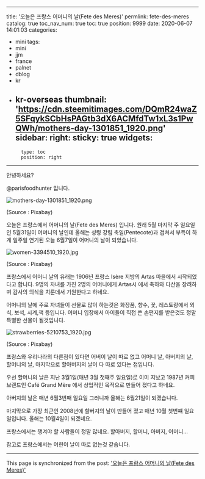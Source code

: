 
---
title: '오늘은 프랑스 어머니의 날(Fete des Meres)'
permlink: fete-des-meres
catalog: true
toc_nav_num: true
toc: true
position: 9999
date: 2020-06-07 14:01:03
categories:
- mini
tags:
- mini
- jjm
- france
- palnet
- dblog
- kr
- kr-overseas
thumbnail: 'https://cdn.steemitimages.com/DQmR24waZ5SFqykSCbHsPAGtb3dX6ACMfdTw1xL3s1PwQWh/mothers-day-1301851_1920.png'
sidebar:
    right:
        sticky: true
widgets:
    -
        type: toc
        position: right
---


안녕하세요?

@parisfoodhunter 입니다.

![mothers-day-1301851_1920.png](https://cdn.steemitimages.com/DQmR24waZ5SFqykSCbHsPAGtb3dX6ACMfdTw1xL3s1PwQWh/mothers-day-1301851_1920.png)

(Source : Pixabay)

오늘은 프랑스에서 어머니의 날(Fete des Meres) 입니다.
원래 5월 마지막 주 일요일인 5월31일이 어머니의 날인데 올해는 성령 강림 축일(Pentecote)과 겹쳐서 부득이 하게 일주일 연기된 오늘 6월7일이 어머니의 날이 되었습니다.

![women-3394510_1920.jpg](https://cdn.steemitimages.com/DQmTpABPZeoxCkfGdJQWZGCchLXPW7rFrRqpedTiYg1s9Zw/women-3394510_1920.jpg)

(Source : Pixabay)

프랑스에서 어머니 날의 유래는 1906년 프랑스 Isère 지방의 Artas 마을에서 시작되었다고 합니다.  9명의 자녀를 가진 2명의 어머니에게  Artas시 에서 축하와 다산을 장려하며 감사의 의식을 치룬데서 기원한다고 하네요.

어머니의 날에 주로 자녀들이 선물로 많이 하는것은  화장품, 향수, 꽃,  레스토랑에서 외식, 보석, 시계,책 등입니다.  어머니 입장에서 아이들이 직접 쓴 손편지를 받은것도 정말 특별한 선물이 될것입니다.

![strawberries-5210753_1920.jpg](https://cdn.steemitimages.com/DQmap2AL14UWLLqzdpGsC4xZvCn1S51v9LcfChN19aiheWW/strawberries-5210753_1920.jpg)

(Source : Pixabay)

프랑스와 우리나라의  다른점이 있다면 어버이 날이 따로 없고 어머니 날, 아버지의 날, 할머니의 날, 마지막으로 할아버지의 날이 다 따로 있다는 점입니다.

우선 할머니의 날은 지난 3월1일(매년 3월 첫째주 일요일)로 이미 지났고 1987년 커피 브랜드인 Café Grand Mère 에서 상업적인 목적으로 만들어 졌다고 하네요.

아버지의 날은 매년 6월3번째 일요일  그러니까 올해는 6월21일이 되겠습니다.

마지막으로 가장 최근인 2008년에  할버지의 날이 만들어 졌고 매년 10월 첫번쨰 일요일입니다.
올해는 10월4일이 되겠네요.

프랑스에서는 챙겨야 할 사람들이 정말 많네요.  할아버지, 할머니, 아버지, 어머니...

참고로 프랑스에서는 어린이 날이 따로 없는것 같습니다.

- - -

This page is synchronized from the post: ['오늘은 프랑스 어머니의 날(Fete des Meres)'](https://steemit.com/@parisfoodhunter/fete-des-meres)
